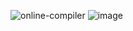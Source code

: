 ![online-compiler](https://github.com/user-attachments/assets/170b52b4-22b0-47fe-b3a6-05613428eeae)
![image](https://github.com/user-attachments/assets/c4fffe5b-46c6-4a81-9e7e-947b8eac2bf7)

